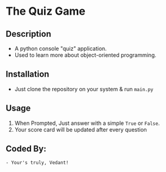 # The Quiz Game

## Description

- A python console "quiz" application.
- Used to learn more about object-oriented programming.

## Installation

- Just clone the repository on your system & run `main.py`

## Usage
1) When Prompted, Just answer with a simple `True` or `False`.
2) Your score card will be updated after every question
    
## Coded By:
    - Your's truly, Vedant!
